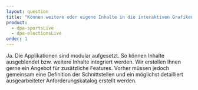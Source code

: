 ```yaml
---
layout: question
title: "Können weitere oder eigene Inhalte in die interaktiven Grafiken integriert werden?"
product: 
  - dpa-sportsLive
  - dpa-electionsLive
order: 1
---
```


Ja. Die Applikationen sind modular aufgesetzt. So können Inhalte ausgeblendet bzw. weitere Inhalte integriert werden. Wir erstellen Ihnen gerne ein Angebot für zusätzliche Features. Vorher müssen jedoch gemeinsam eine Definition der Schnittstellen und ein möglichst detailliert ausgearbeiteter Anforderungskatalog erstellt werden.